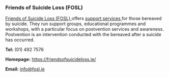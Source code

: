 ###  Friends of Suicide Loss (FOSL)

[ Friends of Suicide Loss (FOSL) ](https://friendsofsuicideloss.ie/about-us/)
offers [ support services ](https://friendsofsuicideloss.ie/noticeboard/) for
those bereaved by suicide. They run support groups, educational programmes and
workshops, with a particular focus on postvention services and awareness.
Postvention is an intervention conducted with the bereaved after a suicide has
occurred.

**Tel:** (01) 492 7576

**Homepage:** [ https://friendsofsuicideloss.ie/
](https://friendsofsuicideloss.ie/)

**Email:** [ info@fosl.ie ](mailto:info@fosl.ie)
